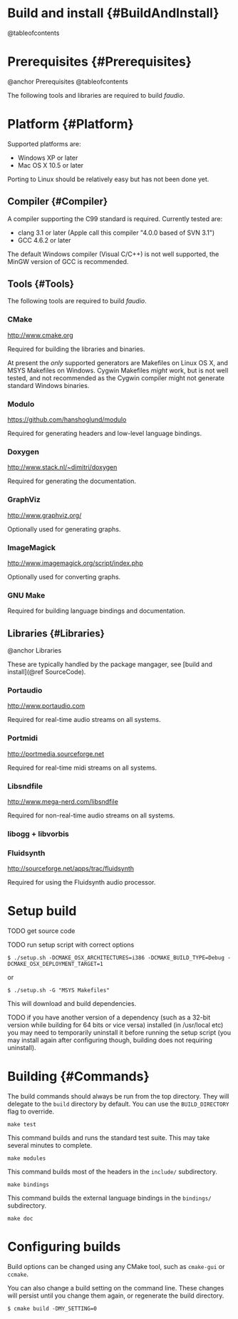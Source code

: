 
# Build and install {#BuildAndInstall}

@tableofcontents


# Prerequisites {#Prerequisites}

@anchor Prerequisites
@tableofcontents
 
The following tools and libraries are required to build *faudio*.

# Platform {#Platform} 

Supported platforms are:

  * Windows XP or later
  * Mac OS X 10.5 or later

Porting to Linux should be relatively easy but has not been done yet.

## Compiler {#Compiler}

A compiler supporting the C99 standard is required. Currently tested are:

  * clang 3.1   or later (Apple call this compiler "4.0.0 based of SVN 3.1")
  * GCC   4.6.2 or later
  
The default Windows compiler (Visual C/C++) is not well supported, the MinGW version of GCC is recommended.



## Tools {#Tools}

The following tools are required to build *faudio*.

### CMake

<http://www.cmake.org>

Required for building the libraries and binaries.

At present the *only* supported generators are Makefiles on Linux OS X, and MSYS Makefiles on
Windows. Cygwin Makefiles *might* work, but is not well tested, and not recommended as the Cygwin
compiler might not generate standard Windows binaries.

### Modulo

<https://github.com/hanshoglund/modulo>

Required for generating headers and low-level language bindings.

<!--
### Dist

<https://github.com/hanshoglund/dist>

Required for automatic package resolution. Not required if dependencies are built locally or available through some other package
management system.
-->

### Doxygen

<http://www.stack.nl/~dimitri/doxygen>

Required for generating the documentation.

### GraphViz

<http://www.graphviz.org/>

Optionally used for generating graphs.

### ImageMagick

<http://www.imagemagick.org/script/index.php>

Optionally used for converting graphs.

### GNU Make

Required for building language bindings and documentation.




## Libraries {#Libraries}

@anchor Libraries

These are typically handled by the package mangager, see [build and install](@ref SourceCode).

### Portaudio

<http://www.portaudio.com>

Required for real-time audio streams on all systems.

### Portmidi                                       

<http://portmedia.sourceforge.net>

Required for real-time midi streams on all systems.

### Libsndfile

<http://www.mega-nerd.com/libsndfile>

Required for non-real-time audio streams on all systems.

### libogg + libvorbis

### Fluidsynth

<http://sourceforge.net/apps/trac/fluidsynth>

Required for using the Fluidsynth audio processor.


# Setup build

TODO get source code

TODO run setup script with correct options

    $ ./setup.sh -DCMAKE_OSX_ARCHITECTURES=i386 -DCMAKE_BUILD_TYPE=Debug -DCMAKE_OSX_DEPLOYMENT_TARGET=1

or

    $ ./setup.sh -G "MSYS Makefiles"                                                                             

This will download and build dependencies.

TODO if you have another version of a dependency (such as a 32-bit version while building for 64 bits or vice versa) installed (in /usr/local etc) you may need to temporarily uninstall it before running the setup script (you may install again after configuring though, building does not requiring uninstall).

# Building {#Commands}

The build commands should always be run from the top directory. They will delegate
to the `build` directory by default. You can use the `BUILD_DIRECTORY` flag to
override.

    make test

This command builds and runs the standard test suite. This may take several minutes
to complete.

    make modules

This command builds most of the headers in the `include/` subdirectory.

    make bindings

This command builds the external language bindings in the `bindings/` subdirectory.

    make doc


# Configuring builds
    
Build options can be changed using any CMake tool, such as `cmake-gui` or `ccmake`.

You can also change a build setting on the command line. These changes will persist
until you change them again, or regenerate the build directory.

    $ cmake build -DMY_SETTING=0

